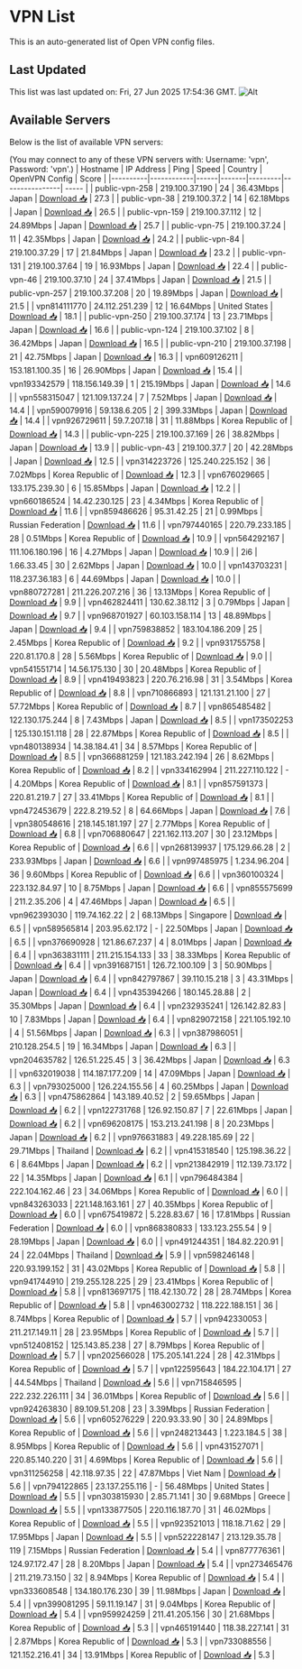 # VPN List

This is an auto-generated list of Open VPN config files.

## Last Updated

This list was last updated on: Fri, 27 Jun 2025 17:54:36 GMT.
![Alt](https://repobeats.axiom.co/api/embed/186b98318ef1479477931607c1ad7d823f12451f.svg "Repobeats analytics image")

## Available Servers

Below is the list of available VPN servers:

(You may connect to any of these VPN servers with: Username: 'vpn', Password: 'vpn'.)
| Hostname | IP Address | Ping | Speed | Country | OpenVPN Config | Score |
|----------|------------|------|-------|---------|----------------| ----- |
| public-vpn-258 | 219.100.37.190 | 24 | 36.43Mbps | Japan | [Download 📥](./configs/server_0_JP.ovpn) | 27.3 |
| public-vpn-38 | 219.100.37.2 | 14 | 62.18Mbps | Japan | [Download 📥](./configs/server_1_JP.ovpn) | 26.5 |
| public-vpn-159 | 219.100.37.112 | 12 | 24.89Mbps | Japan | [Download 📥](./configs/server_2_JP.ovpn) | 25.7 |
| public-vpn-75 | 219.100.37.24 | 11 | 42.35Mbps | Japan | [Download 📥](./configs/server_3_JP.ovpn) | 24.2 |
| public-vpn-84 | 219.100.37.29 | 17 | 21.84Mbps | Japan | [Download 📥](./configs/server_4_JP.ovpn) | 23.2 |
| public-vpn-131 | 219.100.37.64 | 19 | 16.93Mbps | Japan | [Download 📥](./configs/server_5_JP.ovpn) | 22.4 |
| public-vpn-46 | 219.100.37.10 | 24 | 37.41Mbps | Japan | [Download 📥](./configs/server_6_JP.ovpn) | 21.5 |
| public-vpn-257 | 219.100.37.208 | 20 | 19.89Mbps | Japan | [Download 📥](./configs/server_7_JP.ovpn) | 21.5 |
| vpn814111770 | 24.112.251.239 | 12 | 16.64Mbps | United States | [Download 📥](./configs/server_8_US.ovpn) | 18.1 |
| public-vpn-250 | 219.100.37.174 | 13 | 23.71Mbps | Japan | [Download 📥](./configs/server_9_JP.ovpn) | 16.6 |
| public-vpn-124 | 219.100.37.102 | 8 | 36.42Mbps | Japan | [Download 📥](./configs/server_10_JP.ovpn) | 16.5 |
| public-vpn-210 | 219.100.37.198 | 21 | 42.75Mbps | Japan | [Download 📥](./configs/server_11_JP.ovpn) | 16.3 |
| vpn609126211 | 153.181.100.35 | 16 | 26.90Mbps | Japan | [Download 📥](./configs/server_12_JP.ovpn) | 15.4 |
| vpn193342579 | 118.156.149.39 | 1 | 215.19Mbps | Japan | [Download 📥](./configs/server_13_JP.ovpn) | 14.6 |
| vpn558315047 | 121.109.137.24 | 7 | 7.52Mbps | Japan | [Download 📥](./configs/server_14_JP.ovpn) | 14.4 |
| vpn590079916 | 59.138.6.205 | 2 | 399.33Mbps | Japan | [Download 📥](./configs/server_15_JP.ovpn) | 14.4 |
| vpn926729611 | 59.7.207.18 | 31 | 11.88Mbps | Korea Republic of | [Download 📥](./configs/server_16_KR.ovpn) | 14.3 |
| public-vpn-225 | 219.100.37.169 | 26 | 38.82Mbps | Japan | [Download 📥](./configs/server_17_JP.ovpn) | 13.9 |
| public-vpn-43 | 219.100.37.7 | 20 | 42.28Mbps | Japan | [Download 📥](./configs/server_18_JP.ovpn) | 12.5 |
| vpn314223726 | 125.240.225.152 | 36 | 7.02Mbps | Korea Republic of | [Download 📥](./configs/server_19_KR.ovpn) | 12.3 |
| vpn676029665 | 133.175.239.30 | 6 | 15.85Mbps | Japan | [Download 📥](./configs/server_20_JP.ovpn) | 12.2 |
| vpn660186524 | 14.42.230.125 | 23 | 4.34Mbps | Korea Republic of | [Download 📥](./configs/server_21_KR.ovpn) | 11.6 |
| vpn859486626 | 95.31.42.25 | 21 | 0.99Mbps | Russian Federation | [Download 📥](./configs/server_22_RU.ovpn) | 11.6 |
| vpn797440165 | 220.79.233.185 | 28 | 0.51Mbps | Korea Republic of | [Download 📥](./configs/server_23_KR.ovpn) | 10.9 |
| vpn564292167 | 111.106.180.196 | 16 | 4.27Mbps | Japan | [Download 📥](./configs/server_24_JP.ovpn) | 10.9 |
| 2i6 | 1.66.33.45 | 30 | 2.62Mbps | Japan | [Download 📥](./configs/server_25_JP.ovpn) | 10.0 |
| vpn143703231 | 118.237.36.183 | 6 | 44.69Mbps | Japan | [Download 📥](./configs/server_26_JP.ovpn) | 10.0 |
| vpn880727281 | 211.226.207.216 | 36 | 13.13Mbps | Korea Republic of | [Download 📥](./configs/server_27_KR.ovpn) | 9.9 |
| vpn462824411 | 130.62.38.112 | 3 | 0.79Mbps | Japan | [Download 📥](./configs/server_28_JP.ovpn) | 9.7 |
| vpn968701927 | 60.103.158.114 | 13 | 48.89Mbps | Japan | [Download 📥](./configs/server_29_JP.ovpn) | 9.4 |
| vpn759838852 | 183.104.186.209 | 25 | 2.45Mbps | Korea Republic of | [Download 📥](./configs/server_30_KR.ovpn) | 9.2 |
| vpn931755758 | 220.81.170.8 | 28 | 5.56Mbps | Korea Republic of | [Download 📥](./configs/server_31_KR.ovpn) | 9.0 |
| vpn541551714 | 14.56.175.130 | 30 | 20.48Mbps | Korea Republic of | [Download 📥](./configs/server_32_KR.ovpn) | 8.9 |
| vpn419493823 | 220.76.216.98 | 31 | 3.54Mbps | Korea Republic of | [Download 📥](./configs/server_33_KR.ovpn) | 8.8 |
| vpn710866893 | 121.131.21.100 | 27 | 57.72Mbps | Korea Republic of | [Download 📥](./configs/server_34_KR.ovpn) | 8.7 |
| vpn865485482 | 122.130.175.244 | 8 | 7.43Mbps | Japan | [Download 📥](./configs/server_35_JP.ovpn) | 8.5 |
| vpn173502253 | 125.130.151.118 | 28 | 22.87Mbps | Korea Republic of | [Download 📥](./configs/server_36_KR.ovpn) | 8.5 |
| vpn480138934 | 14.38.184.41 | 34 | 8.57Mbps | Korea Republic of | [Download 📥](./configs/server_37_KR.ovpn) | 8.5 |
| vpn366881259 | 121.183.242.194 | 26 | 8.62Mbps | Korea Republic of | [Download 📥](./configs/server_38_KR.ovpn) | 8.2 |
| vpn334162994 | 211.227.110.122 | - | 4.20Mbps | Korea Republic of | [Download 📥](./configs/server_39_KR.ovpn) | 8.1 |
| vpn857591373 | 220.81.219.7 | 27 | 33.41Mbps | Korea Republic of | [Download 📥](./configs/server_40_KR.ovpn) | 8.1 |
| vpn472453679 | 222.8.219.52 | 8 | 64.66Mbps | Japan | [Download 📥](./configs/server_41_JP.ovpn) | 7.6 |
| vpn380548616 | 218.145.181.197 | 27 | 2.77Mbps | Korea Republic of | [Download 📥](./configs/server_42_KR.ovpn) | 6.8 |
| vpn706880647 | 221.162.113.207 | 30 | 23.12Mbps | Korea Republic of | [Download 📥](./configs/server_43_KR.ovpn) | 6.6 |
| vpn268139937 | 175.129.66.28 | 2 | 233.93Mbps | Japan | [Download 📥](./configs/server_44_JP.ovpn) | 6.6 |
| vpn997485975 | 1.234.96.204 | 36 | 9.60Mbps | Korea Republic of | [Download 📥](./configs/server_45_KR.ovpn) | 6.6 |
| vpn360100324 | 223.132.84.97 | 10 | 8.75Mbps | Japan | [Download 📥](./configs/server_46_JP.ovpn) | 6.6 |
| vpn855575699 | 211.2.35.206 | 4 | 47.46Mbps | Japan | [Download 📥](./configs/server_47_JP.ovpn) | 6.5 |
| vpn962393030 | 119.74.162.22 | 2 | 68.13Mbps | Singapore | [Download 📥](./configs/server_48_SG.ovpn) | 6.5 |
| vpn589565814 | 203.95.62.172 | - | 22.50Mbps | Japan | [Download 📥](./configs/server_49_JP.ovpn) | 6.5 |
| vpn376690928 | 121.86.67.237 | 4 | 8.01Mbps | Japan | [Download 📥](./configs/server_50_JP.ovpn) | 6.4 |
| vpn363831111 | 211.215.154.133 | 33 | 38.33Mbps | Korea Republic of | [Download 📥](./configs/server_51_KR.ovpn) | 6.4 |
| vpn391687151 | 126.72.100.109 | 3 | 50.90Mbps | Japan | [Download 📥](./configs/server_52_JP.ovpn) | 6.4 |
| vpn842797867 | 39.110.15.218 | 3 | 43.31Mbps | Japan | [Download 📥](./configs/server_53_JP.ovpn) | 6.4 |
| vpn435394266 | 180.145.28.88 | 2 | 35.30Mbps | Japan | [Download 📥](./configs/server_54_JP.ovpn) | 6.4 |
| vpn232935241 | 126.142.82.83 | 10 | 7.83Mbps | Japan | [Download 📥](./configs/server_55_JP.ovpn) | 6.4 |
| vpn829072158 | 221.105.192.10 | 4 | 51.56Mbps | Japan | [Download 📥](./configs/server_56_JP.ovpn) | 6.3 |
| vpn387986051 | 210.128.254.5 | 19 | 16.34Mbps | Japan | [Download 📥](./configs/server_57_JP.ovpn) | 6.3 |
| vpn204635782 | 126.51.225.45 | 3 | 36.42Mbps | Japan | [Download 📥](./configs/server_58_JP.ovpn) | 6.3 |
| vpn632019038 | 114.187.177.209 | 14 | 47.09Mbps | Japan | [Download 📥](./configs/server_59_JP.ovpn) | 6.3 |
| vpn793025000 | 126.224.155.56 | 4 | 60.25Mbps | Japan | [Download 📥](./configs/server_60_JP.ovpn) | 6.3 |
| vpn475862864 | 143.189.40.52 | 2 | 59.65Mbps | Japan | [Download 📥](./configs/server_61_JP.ovpn) | 6.2 |
| vpn122731768 | 126.92.150.87 | 7 | 22.61Mbps | Japan | [Download 📥](./configs/server_62_JP.ovpn) | 6.2 |
| vpn696208175 | 153.213.241.198 | 8 | 20.23Mbps | Japan | [Download 📥](./configs/server_63_JP.ovpn) | 6.2 |
| vpn976631883 | 49.228.185.69 | 22 | 29.71Mbps | Thailand | [Download 📥](./configs/server_64_TH.ovpn) | 6.2 |
| vpn415318540 | 125.198.36.22 | 6 | 8.64Mbps | Japan | [Download 📥](./configs/server_65_JP.ovpn) | 6.2 |
| vpn213842919 | 112.139.73.172 | 22 | 14.35Mbps | Japan | [Download 📥](./configs/server_66_JP.ovpn) | 6.1 |
| vpn796484384 | 222.104.162.46 | 23 | 34.06Mbps | Korea Republic of | [Download 📥](./configs/server_67_KR.ovpn) | 6.0 |
| vpn843263033 | 221.148.163.161 | 27 | 40.35Mbps | Korea Republic of | [Download 📥](./configs/server_68_KR.ovpn) | 6.0 |
| vpn675419872 | 5.228.83.67 | 16 | 17.81Mbps | Russian Federation | [Download 📥](./configs/server_69_RU.ovpn) | 6.0 |
| vpn868380833 | 133.123.255.54 | 9 | 28.19Mbps | Japan | [Download 📥](./configs/server_70_JP.ovpn) | 6.0 |
| vpn491244351 | 184.82.220.91 | 24 | 22.04Mbps | Thailand | [Download 📥](./configs/server_71_TH.ovpn) | 5.9 |
| vpn598246148 | 220.93.199.152 | 31 | 43.02Mbps | Korea Republic of | [Download 📥](./configs/server_72_KR.ovpn) | 5.8 |
| vpn941744910 | 219.255.128.225 | 29 | 23.41Mbps | Korea Republic of | [Download 📥](./configs/server_73_KR.ovpn) | 5.8 |
| vpn813697175 | 118.42.130.72 | 28 | 28.74Mbps | Korea Republic of | [Download 📥](./configs/server_74_KR.ovpn) | 5.8 |
| vpn463002732 | 118.222.188.151 | 36 | 8.74Mbps | Korea Republic of | [Download 📥](./configs/server_75_KR.ovpn) | 5.7 |
| vpn942330053 | 211.217.149.11 | 28 | 23.95Mbps | Korea Republic of | [Download 📥](./configs/server_76_KR.ovpn) | 5.7 |
| vpn512408152 | 125.143.85.238 | 27 | 8.79Mbps | Korea Republic of | [Download 📥](./configs/server_77_KR.ovpn) | 5.7 |
| vpn202566028 | 175.205.141.224 | 28 | 42.31Mbps | Korea Republic of | [Download 📥](./configs/server_78_KR.ovpn) | 5.7 |
| vpn122595643 | 184.22.104.171 | 27 | 44.54Mbps | Thailand | [Download 📥](./configs/server_79_TH.ovpn) | 5.6 |
| vpn715846595 | 222.232.226.111 | 34 | 36.01Mbps | Korea Republic of | [Download 📥](./configs/server_80_KR.ovpn) | 5.6 |
| vpn924263830 | 89.109.51.208 | 23 | 3.39Mbps | Russian Federation | [Download 📥](./configs/server_81_RU.ovpn) | 5.6 |
| vpn605276229 | 220.93.33.90 | 30 | 24.89Mbps | Korea Republic of | [Download 📥](./configs/server_82_KR.ovpn) | 5.6 |
| vpn248213443 | 1.223.184.5 | 38 | 8.95Mbps | Korea Republic of | [Download 📥](./configs/server_83_KR.ovpn) | 5.6 |
| vpn431527071 | 220.85.140.220 | 31 | 4.69Mbps | Korea Republic of | [Download 📥](./configs/server_84_KR.ovpn) | 5.6 |
| vpn311256258 | 42.118.97.35 | 22 | 47.87Mbps | Viet Nam | [Download 📥](./configs/server_85_VN.ovpn) | 5.6 |
| vpn794122865 | 23.137.255.116 | - | 56.48Mbps | United States | [Download 📥](./configs/server_86_US.ovpn) | 5.5 |
| vpn303815930 | 2.85.71.141 | 30 | 9.68Mbps | Greece | [Download 📥](./configs/server_87_GR.ovpn) | 5.5 |
| vpn133877505 | 220.116.187.70 | 31 | 46.02Mbps | Korea Republic of | [Download 📥](./configs/server_88_KR.ovpn) | 5.5 |
| vpn923521013 | 118.18.71.62 | 29 | 17.95Mbps | Japan | [Download 📥](./configs/server_89_JP.ovpn) | 5.5 |
| vpn522228147 | 213.129.35.78 | 119 | 7.15Mbps | Russian Federation | [Download 📥](./configs/server_90_RU.ovpn) | 5.4 |
| vpn877776361 | 124.97.172.47 | 28 | 8.20Mbps | Japan | [Download 📥](./configs/server_91_JP.ovpn) | 5.4 |
| vpn273465476 | 211.219.73.150 | 32 | 8.94Mbps | Korea Republic of | [Download 📥](./configs/server_92_KR.ovpn) | 5.4 |
| vpn333608548 | 134.180.176.230 | 39 | 11.98Mbps | Japan | [Download 📥](./configs/server_93_JP.ovpn) | 5.4 |
| vpn399081295 | 59.11.19.147 | 31 | 9.04Mbps | Korea Republic of | [Download 📥](./configs/server_94_KR.ovpn) | 5.4 |
| vpn959924259 | 211.41.205.156 | 30 | 21.68Mbps | Korea Republic of | [Download 📥](./configs/server_95_KR.ovpn) | 5.3 |
| vpn465191440 | 118.38.227.141 | 31 | 2.87Mbps | Korea Republic of | [Download 📥](./configs/server_96_KR.ovpn) | 5.3 |
| vpn733088556 | 121.152.216.41 | 34 | 13.91Mbps | Korea Republic of | [Download 📥](./configs/server_97_KR.ovpn) | 5.3 |

